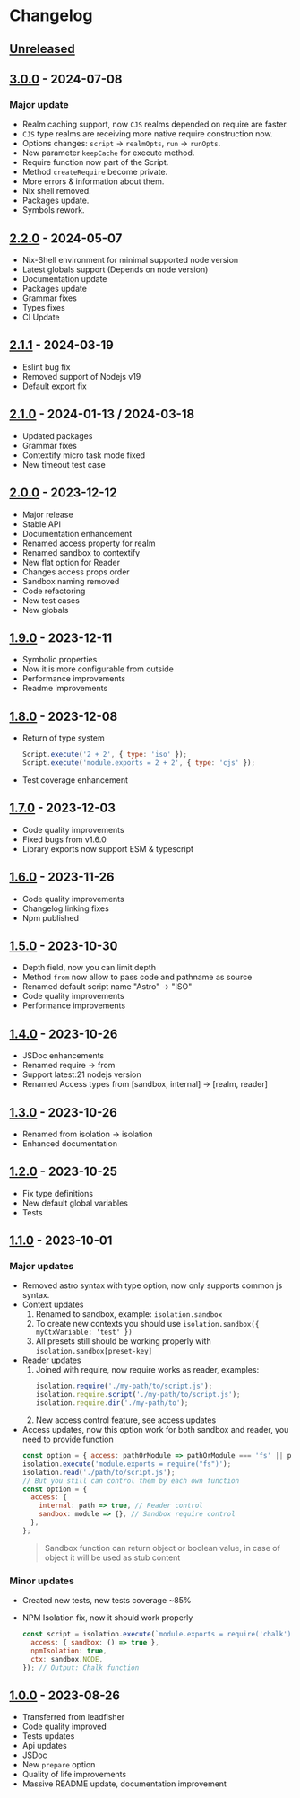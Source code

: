 # Changelog

## [Unreleased][unreleased]

## [3.0.0][] - 2024-07-08

### Major update

- Realm caching support, now `CJS` realms depended on require are faster.
- `CJS` type realms are receiving more native require construction now.
- Options changes: `script` -> `realmOpts`, `run` -> `runOpts`.
- New parameter `keepCache` for execute method.
- Require function now part of the Script.
- Method `createRequire` become private.
- More errors & information about them.
- Nix shell removed.
- Packages update.
- Symbols rework.

## [2.2.0][] - 2024-05-07

- Nix-Shell environment for minimal supported node version
- Latest globals support (Depends on node version)
- Documentation update
- Packages update
- Grammar fixes
- Types fixes
- CI Update

## [2.1.1][] - 2024-03-19

- Eslint bug fix
- Removed support of Nodejs v19
- Default export fix

## [2.1.0][] - 2024-01-13 / 2024-03-18

- Updated packages
- Grammar fixes
- Contextify micro task mode fixed
- New timeout test case

## [2.0.0][] - 2023-12-12

- Major release
- Stable API
- Documentation enhancement
- Renamed access property for realm
- Renamed sandbox to contextify
- New flat option for Reader
- Changes access props order
- Sandbox naming removed
- Code refactoring
- New test cases
- New globals

## [1.9.0][] - 2023-12-11

- Symbolic properties
- Now it is more configurable from outside
- Performance improvements
- Readme improvements

## [1.8.0][] - 2023-12-08

- Return of type system
  ```js
  Script.execute('2 + 2', { type: 'iso' });
  Script.execute('module.exports = 2 + 2', { type: 'cjs' });
  ```
- Test coverage enhancement

## [1.7.0][] - 2023-12-03

- Code quality improvements
- Fixed bugs from v1.6.0
- Library exports now support ESM & typescript

## [1.6.0][] - 2023-11-26

- Code quality improvements
- Changelog linking fixes
- Npm published

## [1.5.0][] - 2023-10-30

- Depth field, now you can limit depth
- Method <code>from</code> now allow to pass code and pathname as source
- Renamed default script name "Astro" -> "ISO"
- Code quality improvements
- Performance improvements

## [1.4.0][] - 2023-10-26

- JSDoc enhancements
- Renamed require -> from
- Support latest:21 nodejs version
- Renamed Access types from [sandbox, internal] -> [realm, reader]

## [1.3.0][] - 2023-10-26

- Renamed from isolation -> isolation
- Enhanced documentation

## [1.2.0][] - 2023-10-25

- Fix type definitions
- New default global variables
- Tests

## [1.1.0][] - 2023-10-01

### Major updates

- Removed astro syntax with type option, now only supports common js syntax.
- Context updates
  1. Renamed to sandbox, example: <code>isolation.sandbox</code>
  2. To create new contexts you should use <code>isolation.sandbox({ myCtxVariable: 'test' })</code>
  3. All presets still should be working properly with <code>isolation.sandbox[preset-key]</code>
- Reader updates
  1. Joined with require, now require works as reader, examples:
     ```js
     isolation.require('./my-path/to/script.js');
     isolation.require.script('./my-path/to/script.js');
     isolation.require.dir('./my-path/to');
     ```
  2. New access control feature, see access updates
- Access updates, now this option work for both sandbox and reader, you need to provide function
  ```js
  const option = { access: pathOrModule => pathOrModule === 'fs' || pathOrModule.endsWith('.js') };
  isolation.execute('module.exports = require("fs")');
  isolation.read('./path/to/script.js');
  // But you still can control them by each own function
  const option = {
    access: {
      internal: path => true, // Reader control
      sandbox: module => {}, // Sandbox require control
    },
  };
  ```
  > Sandbox function can return object or boolean value, in case of object it will be used as stub
  > content

### Minor updates

- Created new tests, new tests coverage ~85%
- NPM Isolation fix, now it should work properly

  ```js
  const script = isolation.execute(`module.exports = require('chalk')`, {
    access: { sandbox: () => true },
    npmIsolation: true,
    ctx: sandbox.NODE,
  }); // Output: Chalk function
  ```

## [1.0.0][] - 2023-08-26

- Transferred from leadfisher
- Code quality improved
- Tests updates
- Api updates
- JSDoc
- New <code>prepare</code> option
- Quality of life improvements
- Massive README update, documentation improvement

[unreleased]: https://github.com/astrohelm/isolation/compare/v3.0.0...HEAD
[3.0.0]: https://github.com/astrohelm/isolation/compare/v2.2.0...v3.0.0
[2.2.0]: https://github.com/astrohelm/isolation/compare/v2.1.1...v2.2.0
[2.1.1]: https://github.com/astrohelm/isolation/compare/v2.1.0...v2.1.1
[2.1.0]: https://github.com/astrohelm/isolation/compare/v2.0.0...v2.1.0
[2.0.0]: https://github.com/astrohelm/isolation/compare/v1.0.0...v2.0.0
[1.9.0]: https://github.com/astrohelm/isolation/compare/v1.8.0...v1.9.0
[1.8.0]: https://github.com/astrohelm/isolation/compare/v1.7.0...v1.8.0
[1.7.0]: https://github.com/astrohelm/isolation/compare/v1.6.0...v1.7.0
[1.6.0]: https://github.com/astrohelm/isolation/compare/v1.5.0...v1.6.0
[1.5.0]: https://github.com/astrohelm/isolation/compare/v1.4.0...v1.5.0
[1.4.0]: https://github.com/astrohelm/isolation/compare/v1.3.0...v1.4.0
[1.3.0]: https://github.com/astrohelm/isolation/compare/v1.2.0...v1.3.0
[1.2.0]: https://github.com/astrohelm/isolation/compare/v1.1.0...v1.2.0
[1.1.0]: https://github.com/astrohelm/isolation/compare/v1.0.0...v1.1.0
[1.0.0]: https://github.com/astrohelm/isolation/releases/tag/v1.0.0

